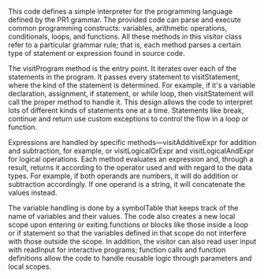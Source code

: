 This code defines a simple interpreter for the programming language defined by the PR1 grammar.
The provided code can parse and execute common programming constructs: variables, arithmetic operations, conditionals, loops, and functions.
All these methods in this visitor class refer to a particular grammar rule; that is, each method parses a certain type of statement or expression found in source code.

The visitProgram method is the entry point. It iterates over each of the statements in the program. It passes every statement to visitStatement, 
where the kind of the statement is determined. For example, if it's a variable declaration, assignment, if statement, or while loop, then visitStatement will
call the proper method to handle it. This design allows the code to interpret lots of different kinds of statements one at a time. Statements like break, continue and 
return use custom exceptions to control the flow in a loop or function.

Expressions are handled by specific methods—visitAdditiveExpr for addition and subtraction, for example, or visitLogicalOrExpr and visitLogicalAndExpr for logical operations.
Each method evaluates an expression and, through a result, returns it according to the operator used and with regard to the data types. For example, if both operands are numbers, 
it will do addition or subtraction accordingly. If one operand is a string, it will concatenate the values instead.

The variable handling is done by a symbolTable that keeps track of the name of variables and their values. The code also creates a new local scope upon entering or exiting functions or 
blocks like those inside a loop or if statement so that the variables defined in that scope do not interfere with those outside the scope. In addition, 
the visitor can also read user input with readInput for interactive programs; function calls and function definitions allow the code to handle reusable logic through parameters and local scopes. 
